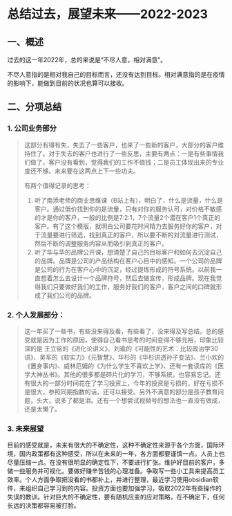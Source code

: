 # 总结过去，展望未来——2022-2023


## 一、概述

过去的这一年2022年，总的来说是“不尽人意，相对满意”。

不尽人意指的是相对我自己的目标而言，还没有达到目标。相对满意指的是在疫情的影响下，能做到目前的状况也算可以接收。

## 二、分项总结

### 1. 公司业务部分

> 这部分有得有失，失去了一些客户，也来了一些新的客户，大部分的客户维持住了。对于失去的客户也进行了一些反思，主要有两点：一是有些事情我们做了，客户没有看到，觉得我们的工作不值钱；二是员工体现出来的专业度还不够。未来要在这两点上下一些功夫。
>
> 有两个值得记录的思考：
>
> 1. 听了南添老师的商业思维课（B站上有），明白了，什么是流量，什么是客户。通过低价找到你的是流量，只有对你的服务认可，对价格不敏感的才是你的客户，一般的比例是7:2:1，7个流量2个潜在客户1个真正的客户。有了这个模版，就明白公司要花时间精力去服务好你的客户，对于流量要进行筛选，找到真正的客户，所以要不断的对流量进行测试，然后不断的调整服务内容从而吸引到真正的客户。
> 2. 听了华与华的品牌公开课，想清楚了自己的目标客户和如何去沉淀自己的品牌。品牌是公司的产品结构在客户心目中的感知。一个公司的品牌是公司的行为在客户心中的沉淀，经过提炼形成的符号系统。以前我一直想着怎么去设计一个品牌符号，然后去做宣传，形成品牌。现在我觉得我们只要做好我们的工作，服务好我们的客户，客户之间的口碑就形成了我们公司的品牌。

### 2. 个人发展部分：

> 这一年买了一些书，有些没来得及看，有些看了，没来得及写总结，总的感受就是因为工作的原因，使得自己看书思考的时间变得不够充裕，印象比较深的是 王立铭的《进化论讲义》、刘瑜的《可能性的艺术：比较政治学30讲》、吴军的《软实力》《元智慧》、华杉的《华杉讲透孙子变法》、兰小欢的《置身事内》、威林厄姆的《为什么学生不喜欢上学》、还有一套读库的《医学大神丛书》。其他的很多都是碎片化的学习，不够系统，也容易忘记。还有很大的一部分时间花在了学习投资上，今年的投资是亏损的，好在亏损不是很大，参照同期指数的话，还可以接受。另外不满意的部分是孩子教育问题，头大，说多了都是泪。还有一个想尝试视频号的想法也一直没有做成，还是太懒了。

### 3. 未来展望

目前的感受就是，未来有很大的不确定性，这种不确定性来源于各个方面，国际环境，国内政策都有这种感受，所以在未来的一年，各方面都要谨慎一点。人员上也尽量压缩一点。在没有很明显的确定性下，不要进行扩张。维护好目前的客户，多做一些服务并可视化。要做好赚辛苦钱的心理准备。争取写一些小工具来提高员工效率。个人方面争取把没看的书都补上，并进行整理，最近学习使用obsidian软件，来组织自己学习到的内容。投资方面也要加强学习，吸取2022年有些操作的失误的教训。针对巨大的不确定性，要有随机应变的应对策略，在不确定下，任何长远的决策都容易被打脸。

